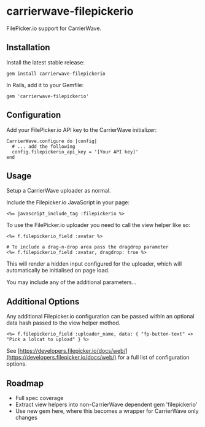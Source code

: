 carrierwave-filepickerio
========================

FilePicker.io support for CarrierWave.

Installation
------------

Install the latest stable release:

    gem install carrierwave-filepickerio

In Rails, add it to your Gemfile:

    gem 'carrierwave-filepickerio'

Configuration
-------------

Add your FilePicker.io API key to the CarrierWave initializer:

    CarrierWave.configure do |config|
      # ... add the following
      config.filepickerio_api_key = '[Your API key]'
    end

Usage
-----

Setup a CarrierWave uploader as normal. 

Include the Filepicker.io JavaScript in your page:
    
    <%= javascript_include_tag :filepickerio %>

To use the FilePicker.io uploader you need to call the view helper like so:

    <%= f.filepickerio_field :avatar %>

    # To include a drag-n-drop area pass the dragdrop parameter
    <%= f.filepickerio_field :avatar, dragdrop: true %>

This will render a hidden input configured for the uploader, which will automatically be initialised on page load.

You may include any of the additional parameters...

Additional Options
------------------

Any additional Filepicker.io configuration can be passed within an optional data hash passed to the view helper method.

    <%= f.filepickerio_field :uploader_name, data: { "fp-button-text" => "Pick a lolcat to upload" } %>

See [https://developers.filepicker.io/docs/web/](https://developers.filepicker.io/docs/web/) for a full list of configuration options.

Roadmap
-------

* Full spec coverage
* Extract view helpers into non-CarrierWave dependent gem 'filepickerio'
* Use new gem here, where this becomes a wrapper for CarrierWave only changes